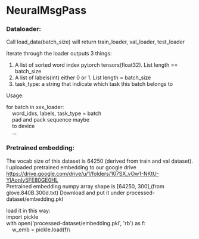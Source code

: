 # NeuralMsgPass

### Dataloader:

Call load_data(batch_size) will return train_loader, val_loader, test_loader

Iterate through the loader outputs 3 things:
1. A list of sorted word index pytorch tensors(float32). List length == batch_size
2. A list of labels(int) either 0 or 1. List length = batch_size
3. task_type: a string that indicate which task this batch belongs to

Usage:

for batch in xxx_loader:\
&nbsp;&nbsp;&nbsp;&nbsp;word_idxs, labels, task_type = batch\
&nbsp;&nbsp;&nbsp;&nbsp;pad and pack sequence maybe\
&nbsp;&nbsp;&nbsp;&nbsp;to device\
&nbsp;&nbsp;&nbsp;&nbsp;...

### Pretrained embedding:

The vocab size of this dataset is 64250 (derived from train and val dataset). I uploaded pretrained embedding to our google drive https://drive.google.com/drive/u/1/folders/107SX_vOw1-NKtU-YlAonIy5FE80GE0HL \
Pretrained embedding numpy array shape is [64250, 300],(from glove.840B.300d.txt) Download and put it under processed-dataset/embedding.pkl

load it in this way:\
import pickle \
with open('processed-dataset/embedding.pkl', 'rb') as f:\
&nbsp;&nbsp;&nbsp;&nbsp;w_emb = pickle.load(f)\
